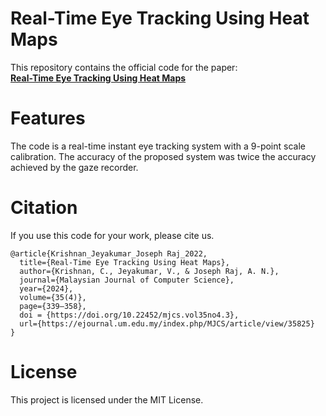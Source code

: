 # Real-Time Eye Tracking Using Heat Maps  
This repository contains the official code for the paper:  
**[Real-Time Eye Tracking Using Heat Maps](https://ejournal.um.edu.my/index.php/MJCS/article/view/35825)**  

# Features
The code is a real-time instant eye tracking system with a 9-point scale calibration. The accuracy of the proposed system was twice the accuracy achieved by the gaze recorder.

# Citation
If you use this code for your work, please cite us. 
```
@article{Krishnan_Jeyakumar_Joseph Raj_2022,  
  title={Real-Time Eye Tracking Using Heat Maps},  
  author={Krishnan, C., Jeyakumar, V., & Joseph Raj, A. N.},  
  journal={Malaysian Journal of Computer Science},  
  year={2024},  
  volume={35(4)},
  page={339–358},
  doi = {https://doi.org/10.22452/mjcs.vol35no4.3},  
  url={https://ejournal.um.edu.my/index.php/MJCS/article/view/35825}  
}
```

# License
This project is licensed under the MIT License.

